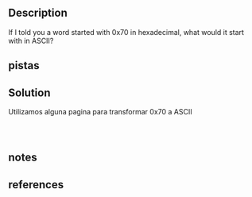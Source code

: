 ## Description
If I told you a word started with 0x70 in hexadecimal, what would it start with in ASCII?

## pistas




## Solution

Utilizamos alguna pagina para transformar 0x70 a ASCII



```

 

```

## notes


## references
